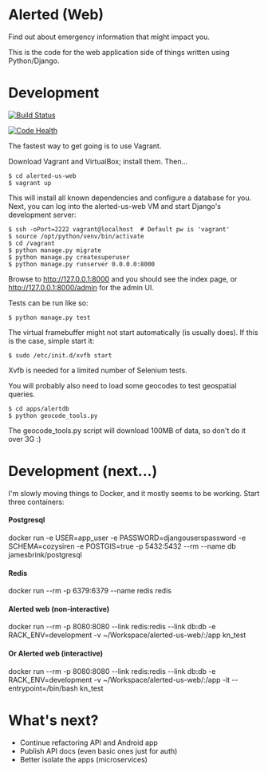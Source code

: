 # Alerted (Web)

Find out about emergency information that might impact you.

This is the code for the web application side of things written using Python/Django.

# Development

[![Build Status](https://snap-ci.com/nnEwcVUmv5bLOCY7LCABqQnAO-r01AAfNm7lO1lPMTc/build_image)](https://snap-ci.com/kelvinn/alerted-us-web/branch/master)

[![Code Health](https://landscape.io/github/kelvinn/alerted-us-web/master/landscape.png)](https://landscape.io/github/kelvinn/alerted-us-web/master)

The fastest way to get going is to use Vagrant.

Download Vagrant and VirtualBox; install them. Then...

    $ cd alerted-us-web
    $ vagrant up

This will install all known dependencies and configure a database for you. Next, you can
log into the alerted-us-web VM and start Django's development server:

    $ ssh -oPort=2222 vagrant@localhost  # Default pw is 'vagrant'
    $ source /opt/python/venv/bin/activate
    $ cd /vagrant
    $ python manage.py migrate
    $ python manage.py createsuperuser
    $ python manage.py runserver 0.0.0.0:8000

Browse to http://127.0.0.1:8000 and you should see the index page, or http://127.0.0.1:8000/admin for the admin UI.

Tests can be run like so:

    $ python manage.py test

The virtual framebuffer might not start automatically (is usually does). If this is the case, simple start it:

    $ sudo /etc/init.d/xvfb start

Xvfb is needed for a limited number of Selenium tests.

You will probably also need to load some geocodes to test geospatial queries.

    $ cd apps/alertdb
    $ python geocode_tools.py

The geocode_tools.py script will download 100MB of data, so don't do it over 3G :)

# Development (next...)

I'm slowly moving things to Docker, and it mostly seems to be working. Start three containers:

#### Postgresql
docker run -e USER=app_user -e PASSWORD=djangouserspassword -e SCHEMA=cozysiren -e POSTGIS=true -p 5432:5432 --rm --name db jamesbrink/postgresql

#### Redis
docker run --rm -p 6379:6379 --name redis redis

#### Alerted web (non-interactive)

docker run --rm -p 8080:8080 --link redis:redis --link db:db -e RACK_ENV=development -v ~/Workspace/alerted-us-web/:/app kn_test

#### Or Alerted web (interactive)

docker run --rm -p 8080:8080 --link redis:redis --link db:db -e RACK_ENV=development -v ~/Workspace/alerted-us-web/:/app -it --entrypoint=/bin/bash kn_test

# What's next?

+ Continue refactoring API and Android app
+ Publish API docs (even basic ones just for auth)
+ Better isolate the apps (microservices)

